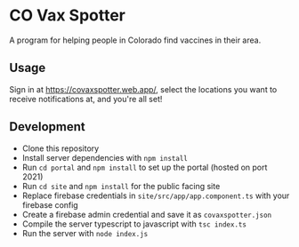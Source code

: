 # CO Vax Spotter

A program for helping people in Colorado find vaccines in their area.

## Usage

Sign in at https://covaxspotter.web.app/, select the locations you want to receive notifications at, and you're all set!

## Development

- Clone this repository
- Install server dependencies with `npm install`
- Run `cd portal` and `npm install` to set up the portal (hosted on port 2021)
- Run `cd site` and `npm install` for the public facing site
- Replace firebase credentials in `site/src/app/app.component.ts` with your firebase config
- Create a firebase admin credential and save it as `covaxspotter.json`
- Compile the server typescript to javascript with `tsc index.ts`
- Run the server with `node index.js`
